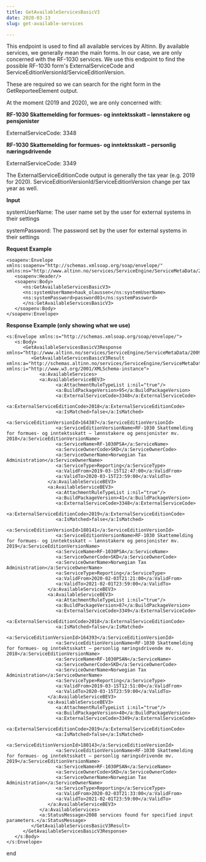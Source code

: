```yaml
---
title: GetAvailableServicesBasicV3
date: 2020-03-13
slug: get-available-services

---
```

This endpoint is used to find all available services by Altinn. By available services, we generally mean the main forms. In our case, we are only concerned with the RF-1030 services. We use this endpoint to find the possible RF-1030 form's ExternalServiceCode and ServiceEditionVersionId/ServiceEditionVersion. 

These are required so we can search for the right form in the GetReporteeElement output.

At the moment (2019 and 2020), we are only concerned with:

**RF-1030 Skattemelding for formues- og inntektsskatt – lønnstakere og pensjonister**

ExternalServiceCode: 3348

**RF-1030 Skattemelding for formues- og inntektsskatt – personlig næringsdrivende**

ExternalServiceCode: 3349

The ExternalServiceEditionCode output is generally the tax year (e.g. 2019 for 2020). ServiceEditionVersionId/ServiceEditionVersion change per tax year as well.

**Input**

systemUserName: The user name set by the user for external systems in their settings

systemPassword: The password set by the user for external systems in their settings

**Request Example**

    <soapenv:Envelope xmlns:soapenv="http://schemas.xmlsoap.org/soap/envelope/" xmlns:ns="http://www.altinn.no/services/ServiceEngine/ServiceMetaData/2009/10">
       <soapenv:Header/>
       <soapenv:Body>
          <ns:GetAvailableServicesBasicV3>
          <ns:systemUserName>hauk_olaussen</ns:systemUserName>
          <ns:systemPassword>password01</ns:systemPassword>
          </ns:GetAvailableServicesBasicV3>
       </soapenv:Body>
    </soapenv:Envelope>

**Response Example (only showing what we use)**

    <s:Envelope xmlns:s="http://schemas.xmlsoap.org/soap/envelope/">
       <s:Body>
          <GetAvailableServicesBasicV3Response xmlns="http://www.altinn.no/services/ServiceEngine/ServiceMetaData/2009/10">
             <GetAvailableServicesBasicV3Result xmlns:a="http://schemas.altinn.no/services/ServiceEngine/ServiceMetaData/2013/06" xmlns:i="http://www.w3.org/2001/XMLSchema-instance">
                <a:AvailableServices>
                <a:AvailableServiceBEV3>
                      <a:AttachmentRuleTypeList i:nil="true"/>
                      <a:BuildPackageVersion>95</a:BuildPackageVersion>
                      <a:ExternalServiceCode>3348</a:ExternalServiceCode>
                      <a:ExternalServiceEditionCode>2018</a:ExternalServiceEditionCode>
                      <a:IsMatched>false</a:IsMatched>
                      <a:ServiceEditionVersionId>164387</a:ServiceEditionVersionId>
                      <a:ServiceEditionVersionName>RF-1030 Skattemelding for formues- og inntektsskatt – lønnstakere og pensjonister mv. 2018</a:ServiceEditionVersionName>
                      <a:ServiceName>RF-1030PSA</a:ServiceName>
                      <a:ServiceOwnerCode>SKD</a:ServiceOwnerCode>
                      <a:ServiceOwnerName>Norwegian Tax Administration</a:ServiceOwnerName>
                      <a:ServiceType>Reporting</a:ServiceType>
                      <a:ValidFrom>2019-03-15T12:47:00</a:ValidFrom>
                      <a:ValidTo>2020-03-15T23:59:00</a:ValidTo>
                   </a:AvailableServiceBEV3>
                   <a:AvailableServiceBEV3>
                      <a:AttachmentRuleTypeList i:nil="true"/>
                      <a:BuildPackageVersion>41</a:BuildPackageVersion>
                      <a:ExternalServiceCode>3348</a:ExternalServiceCode>
                      <a:ExternalServiceEditionCode>2019</a:ExternalServiceEditionCode>
                      <a:IsMatched>false</a:IsMatched>
                      <a:ServiceEditionVersionId>180141</a:ServiceEditionVersionId>
                      <a:ServiceEditionVersionName>RF-1030 Skattemelding for formues- og inntektsskatt – lønnstakere og pensjonister mv. 2019</a:ServiceEditionVersionName>
                      <a:ServiceName>RF-1030PSA</a:ServiceName>
                      <a:ServiceOwnerCode>SKD</a:ServiceOwnerCode>
                      <a:ServiceOwnerName>Norwegian Tax Administration</a:ServiceOwnerName>
                      <a:ServiceType>Reporting</a:ServiceType>
                      <a:ValidFrom>2020-02-03T21:21:00</a:ValidFrom>
                      <a:ValidTo>2021-02-01T23:59:00</a:ValidTo>
                   </a:AvailableServiceBEV3>
                   <a:AvailableServiceBEV3>
                      <a:AttachmentRuleTypeList i:nil="true"/>
                      <a:BuildPackageVersion>87</a:BuildPackageVersion>
                      <a:ExternalServiceCode>3349</a:ExternalServiceCode>
                      <a:ExternalServiceEditionCode>2018</a:ExternalServiceEditionCode>
                      <a:IsMatched>false</a:IsMatched>
                      <a:ServiceEditionVersionId>164393</a:ServiceEditionVersionId>
                      <a:ServiceEditionVersionName>RF-1030 Skattemelding for formues- og inntektsskatt – personlig næringsdrivende mv. 2018</a:ServiceEditionVersionName>
                      <a:ServiceName>RF-1030PSAN</a:ServiceName>
                      <a:ServiceOwnerCode>SKD</a:ServiceOwnerCode>
                      <a:ServiceOwnerName>Norwegian Tax Administration</a:ServiceOwnerName>
                      <a:ServiceType>Reporting</a:ServiceType>
                      <a:ValidFrom>2019-03-15T12:51:00</a:ValidFrom>
                      <a:ValidTo>2020-03-15T23:59:00</a:ValidTo>
                   </a:AvailableServiceBEV3>
                   <a:AvailableServiceBEV3>
                      <a:AttachmentRuleTypeList i:nil="true"/>
                      <a:BuildPackageVersion>40</a:BuildPackageVersion>
                      <a:ExternalServiceCode>3349</a:ExternalServiceCode>
                      <a:ExternalServiceEditionCode>2019</a:ExternalServiceEditionCode>
                      <a:IsMatched>false</a:IsMatched>
                      <a:ServiceEditionVersionId>180143</a:ServiceEditionVersionId>
                      <a:ServiceEditionVersionName>RF-1030 Skattemelding for formues- og inntektsskatt – personlig næringsdrivende mv. 2019</a:ServiceEditionVersionName>
                      <a:ServiceName>RF-1030PSAN</a:ServiceName>
                      <a:ServiceOwnerCode>SKD</a:ServiceOwnerCode>
                      <a:ServiceOwnerName>Norwegian Tax Administration</a:ServiceOwnerName>
                      <a:ServiceType>Reporting</a:ServiceType>
                      <a:ValidFrom>2020-02-03T21:33:00</a:ValidFrom>
                      <a:ValidTo>2021-02-01T23:59:00</a:ValidTo>
                   </a:AvailableServiceBEV3>
                </a:AvailableServices>
                <a:StatusMessage>2008 services found for specified input parameters.</a:StatusMessage>
             </GetAvailableServicesBasicV3Result>
          </GetAvailableServicesBasicV3Response>
       </s:Body>
    </s:Envelope>

end
